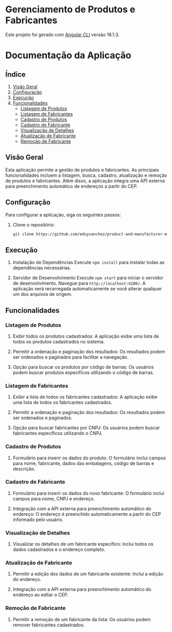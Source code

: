 # Gerenciamento de Produtos e Fabricantes

Este projeto foi gerado com [Angular CLI](https://github.com/angular/angular-cli) versão 18.1.3.

# Documentação da Aplicação

## Índice

1. [Visão Geral](#visão-geral)
2. [Configuração](#configuração)
3. [Execução](#execução)
4. [Funcionalidades](#funcionalidades)
   - [Listagem de Produtos](#listagem-de-produtos)
   - [Listagem de Fabricantes](#listagem-de-fabricantes)
   - [Cadastro de Produtos](#cadastro-de-produtos)
   - [Cadastro de Fabricante](#cadastro-de-fabricante)
   - [Visualização de Detalhes](#visualização-de-detalhes)
   - [Atualização de Fabricante](#atualização-de-fabricante)
   - [Remoção de Fabricante](#remoção-de-fabricante)

## Visão Geral

Esta aplicação permite a gestão de produtos e fabricantes. As principais funcionalidades incluem a listagem, busca, cadastro, atualização e remoção de produtos e fabricantes. Além disso, a aplicação integra uma API externa para preenchimento automático de endereços a partir do CEP.

## Configuração

Para configurar a aplicação, siga os seguintes passos:

1. Clone o repositório:

   ```sh
   git clone https://github.com/eduysanchez/product-and-manufacturer-management.git
   ```

## Execução

1. Instalação de Dependências
   Execute `npm install` para instalar todas as dependências necessárias.

2. Servidor de Desenvolvimento
   Execute `npm start` para iniciar o servidor de desenvolvimento. Navegue para `http://localhost:4200/`. A aplicação será recarregada automaticamente se você alterar qualquer um dos arquivos de origem.

## Funcionalidades

### Listagem de Produtos

1. Exibir todos os produtos cadastrados: A aplicação exibe uma lista de todos os produtos cadastrados no sistema.

2. Permitir a ordenação e paginação dos resultados: Os resultados podem ser ordenados e paginados para facilitar a navegação.

3. Opção para buscar os produtos por código de barras: Os usuários podem buscar produtos específicos utilizando o código de barras.

### Listagem de Fabricantes

1. Exibir a lista de todos os fabricantes cadastrados: A aplicação exibe uma lista de todos os fabricantes cadastrados.

2. Permitir a ordenação e paginação dos resultados: Os resultados podem ser ordenados e paginados.

3. Opção para buscar fabricantes por CNPJ: Os usuários podem buscar fabricantes específicos utilizando o CNPJ.

### Cadastro de Produtos

1. Formulário para inserir os dados do produto: O formulário inclui campos para nome, fabricante, dados das embalagens, código de barras e descrição.

### Cadastro de Fabricante

1. Formulário para inserir os dados do novo fabricante: O formulário inclui campos para nome, CNPJ e endereço.

2. Integração com a API externa para preenchimento automático do endereço: O endereço é preenchido automaticamente a partir do CEP informado pelo usuário.

### Visualização de Detalhes

1. Visualizar os detalhes de um fabricante específico: Inclui todos os dados cadastrados e o endereço completo.

### Atualização de Fabricante

1. Permitir a edição dos dados de um fabricante existente: Inclui a edição do endereço.

2. Integração com a API externa para preenchimento automático do endereço ao editar o CEP.

### Remoção de Fabricante

1. Permitir a remoção de um fabricante da lista: Os usuários podem remover fabricantes cadastrados.
